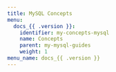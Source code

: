 ```yaml
---
title: MySQL Concepts
menu:
  docs_{{ .version }}:
    identifier: my-concepts-mysql
    name: Concepts
    parent: my-mysql-guides
    weight: 1
menu_name: docs_{{ .version }}
---
```

